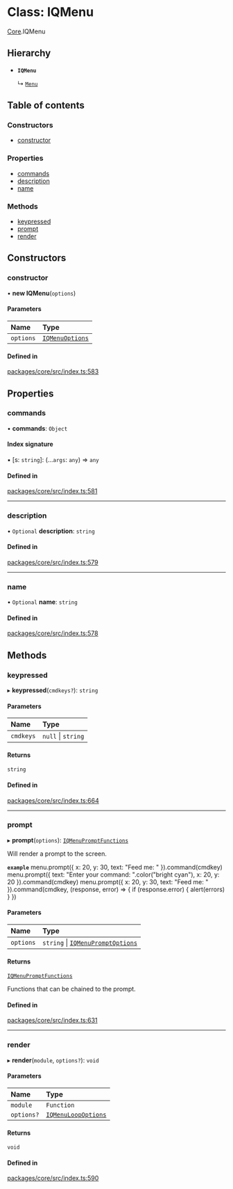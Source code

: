 # Class: IQMenu

[Core](../modules/Core.md).IQMenu

## Hierarchy

- **`IQMenu`**

  ↳ [`Menu`](Core.IQ.Core.Menu.md)

## Table of contents

### Constructors

- [constructor](Core.IQMenu.md#constructor)

### Properties

- [commands](Core.IQMenu.md#commands)
- [description](Core.IQMenu.md#description)
- [name](Core.IQMenu.md#name)

### Methods

- [keypressed](Core.IQMenu.md#keypressed)
- [prompt](Core.IQMenu.md#prompt)
- [render](Core.IQMenu.md#render)

## Constructors

### constructor

• **new IQMenu**(`options`)

#### Parameters

| Name | Type |
| :------ | :------ |
| `options` | [`IQMenuOptions`](../interfaces/Core.IQMenuOptions.md) |

#### Defined in

[packages/core/src/index.ts:583](https://github.com/iniquitybbs/iniquity/blob/dde6bbb/packages/core/src/index.ts#L583)

## Properties

### commands

• **commands**: `Object`

#### Index signature

▪ [s: `string`]: (...`args`: `any`) => `any`

#### Defined in

[packages/core/src/index.ts:581](https://github.com/iniquitybbs/iniquity/blob/dde6bbb/packages/core/src/index.ts#L581)

___

### description

• `Optional` **description**: `string`

#### Defined in

[packages/core/src/index.ts:579](https://github.com/iniquitybbs/iniquity/blob/dde6bbb/packages/core/src/index.ts#L579)

___

### name

• `Optional` **name**: `string`

#### Defined in

[packages/core/src/index.ts:578](https://github.com/iniquitybbs/iniquity/blob/dde6bbb/packages/core/src/index.ts#L578)

## Methods

### keypressed

▸ **keypressed**(`cmdkeys?`): `string`

#### Parameters

| Name | Type |
| :------ | :------ |
| `cmdkeys` | ``null`` \| `string` |

#### Returns

`string`

#### Defined in

[packages/core/src/index.ts:664](https://github.com/iniquitybbs/iniquity/blob/dde6bbb/packages/core/src/index.ts#L664)

___

### prompt

▸ **prompt**(`options`): [`IQMenuPromptFunctions`](../interfaces/Core.IQMenuPromptFunctions.md)

Will render a prompt to the screen.

**`example`**
menu.prompt({ x: 20, y: 30, text: "Feed me: " }).command(cmdkey)
menu.prompt({ text: "Enter your command: ".color("bright cyan"), x: 20, y: 20 }).command(cmdkey)
menu.prompt({ x: 20, y: 30, text: "Feed me: " }).command(cmdkey, (response, error) => {
     if (response.error) {
         alert(errors)
     }
 })

#### Parameters

| Name | Type |
| :------ | :------ |
| `options` | `string` \| [`IQMenuPromptOptions`](../interfaces/Core.IQMenuPromptOptions.md) |

#### Returns

[`IQMenuPromptFunctions`](../interfaces/Core.IQMenuPromptFunctions.md)

Functions that can be chained to the prompt.

#### Defined in

[packages/core/src/index.ts:631](https://github.com/iniquitybbs/iniquity/blob/dde6bbb/packages/core/src/index.ts#L631)

___

### render

▸ **render**(`module`, `options?`): `void`

#### Parameters

| Name | Type |
| :------ | :------ |
| `module` | `Function` |
| `options?` | [`IQMenuLoopOptions`](../interfaces/Core.IQMenuLoopOptions.md) |

#### Returns

`void`

#### Defined in

[packages/core/src/index.ts:590](https://github.com/iniquitybbs/iniquity/blob/dde6bbb/packages/core/src/index.ts#L590)
